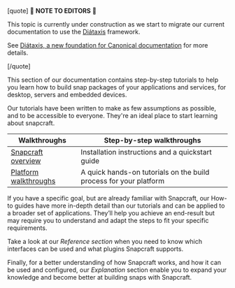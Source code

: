 [quote]
:construction: **NOTE TO EDITORS** :construction:

This topic is currently under construction as we start to migrate our current documentation to use the [Diátaxis](https://diataxis.fr/) framework. 

See [ Diátaxis, a new foundation for Canonical documentation](https://ubuntu.com/blog/diataxis-a-new-foundation-for-canonical-documentation) for more details.

[/quote]

This section of our documentation contains step-by-step tutorials to help you learn how to build snap packages of your applications and services, for desktop, servers and embedded devices.

Our tutorials have been written to make as few assumptions as possible, and to be accessible to everyone. They're an ideal place to start learning about snapcraft.

| Walkthroughs | Step-by-step walkthroughs |
|--|--|
| [Snapcraft overview](/t/snapcraft-overview/8940) | Installation instructions and a quickstart guide |
| [Platform walkthroughs](/t/creating-a-snap/6799) | A quick hands-on tutorials on the build process for your platform |

If you have a specific goal, but are already familiar with Snapcraft, our How-to guides have more in-depth detail than our tutorials and can be applied to a broader set of applications. They’ll help you achieve an end-result but may require you to understand and adapt the steps to fit your specific requirements.

Take a look at our *Reference section* when you need to know which interfaces can be used and what plugins Snapcraft supports.

Finally, for a better understanding of how Snapcraft works, and how it can be used and configured, our *Explanation* section enable you to expand your knowledge and become better at building snaps with Snapcraft.